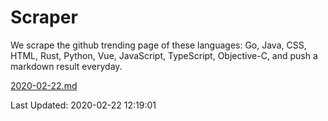 # Scraper

We scrape the github trending page of these languages: Go, Java, CSS, HTML, Rust, Python, Vue, JavaScript, TypeScript, Objective-C, and push a markdown result everyday.

[2020-02-22.md](https://github.com/yangwenmai/Scraper/blob/master/2020-02-22.md)

Last Updated: 2020-02-22 12:19:01
